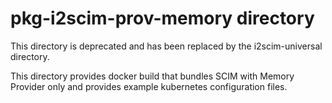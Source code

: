 # pkg-i2scim-prov-memory directory

This directory is deprecated and has been replaced by the i2scim-universal directory.

This directory provides docker build that bundles SCIM with Memory Provider only and provides example kubernetes
configuration files.